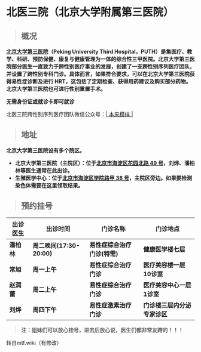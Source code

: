 # 北医三院（北京大学附属第三医院）

> ## **概况**

**[北京大学第三医院](https://www.puh3.net.cn/)（Peking University Third Hospital，PUTH）是集医疗、教学、科研、预防保健、康复与健康管理为一体的综合性三甲医院。北京大学第三医院部分医生一直致力于跨性别医疗事业的发展，创建了一支跨性别序列医疗团队，并设置了跨性别专科门诊。具体而言，如果符合要求，可以在北京大学第三医院获得易性症诊断及进行 HRT，这包括了定期检查、获得用药建议及购买部分药物。北京大学第三医院也可进行性别重置手术。**

**无需身份证或就诊卡即可就诊**

北医三院跨性别序列医疗团队微信公众号：[| 本来模样 |](https://open.weixin.qq.com/qr/code?username=a14chuang)

> ## **地址**

**北京大学第三医院设有多个院区。**

- **北京大学第三医院（主院区）：位于[北京市海淀区花园北路 49 号](https://amap.com/place/B000A7CGSS)，刘烨、潘柏林等医生通常在此出诊。**
- **生殖医学中心：位于[北京市海淀区学院路甲 38 号](https://amap.com/place/B000A85I42)，主院区旁边。如果要检测染色体需要在这里领取结果。**

> ## **预约挂号**

| **出诊医生** | **出诊时间**              | **门诊名称**                 | **门诊地点**                 |
| ------------ | ------------------------- | ---------------------------- | ---------------------------- |
| **潘柏林**   | **周二晚间(17:30-20:00)** | **易性症综合治疗门诊(特需)** | **健康医学楼七层**           |
| **常旭**     | **周一上午**              | **易性症综合治疗门诊**       | **医疗美容楼一层10诊室**     |
| **赵润蕾**   | **周二上午**              | **易性症综合治疗门诊**       | **医疗美容中心一层1诊室**    |
| **刘烨**     | **周四下午**              | **易性症激素治疗门诊**       | **门诊楼三层内分泌专家诊区** |

> **注：姐妹们可以放心挂号，进去后放心说，医生们都非常友跨的！！！**

转自mtf.wiki（有修改）